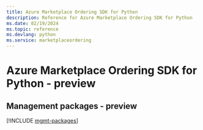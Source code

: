 ```yaml
---
title: Azure Marketplace Ordering SDK for Python
description: Reference for Azure Marketplace Ordering SDK for Python
ms.date: 02/19/2024
ms.topic: reference
ms.devlang: python
ms.service: marketplaceordering
---
```

# Azure Marketplace Ordering SDK for Python - preview

## Management packages - preview
[!INCLUDE [mgmt-packages](marketplace-ordering-mgmt-index.md)]